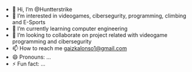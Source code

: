 - 👋 Hi, I’m @Huntterstrike
- 👀 I’m interested in videogames, cibersegurity, programming, climbing and E-Sports
- 🌱 I’m currently learning computer engineering
- 💞️ I’m looking to collaborate on project related with videogame programming and cibersegurity
- 📫 How to reach me gaizkalonso1@gmail.com
- 😄 Pronouns: ...
- ⚡ Fun fact: ...

<!---
Huntterstrike/Huntterstrike is a ✨ special ✨ repository because its `README.md` (this file) appears on your GitHub profile.
You can click the Preview link to take a look at your changes.
--->
